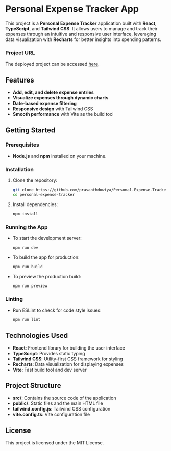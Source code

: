 
# Personal Expense Tracker App

This project is a **Personal Expense Tracker** application built with **React**, **TypeScript**, and **Tailwind CSS**. It allows users to manage and track their expenses through an intuitive and responsive user interface, leveraging data visualization with **Recharts** for better insights into spending patterns.

### Project URL
The deployed project can be accessed [here](https://sensational-tanuki-05b7cd.netlify.app/).

## Features

- **Add, edit, and delete expense entries**
- **Visualize expenses through dynamic charts**
- **Date-based expense filtering**
- **Responsive design** with Tailwind CSS
- **Smooth performance** with Vite as the build tool

## Getting Started

### Prerequisites

- **Node.js** and **npm** installed on your machine.

### Installation

1. Clone the repository:
   ```bash
   git clone https://github.com/prasanthdowtya/Personal-Expense-Tracker-App.git
   cd personal-expense-tracker
   ```

2. Install dependencies:
   ```bash
   npm install
   ```

### Running the App

- To start the development server:
  ```bash
  npm run dev
  ```

- To build the app for production:
  ```bash
  npm run build
  ```

- To preview the production build:
  ```bash
  npm run preview
  ```

### Linting

- Run ESLint to check for code style issues:
  ```bash
  npm run lint
  ```

## Technologies Used

- **React**: Frontend library for building the user interface
- **TypeScript**: Provides static typing
- **Tailwind CSS**: Utility-first CSS framework for styling
- **Recharts**: Data visualization for displaying expenses
- **Vite**: Fast build tool and dev server

## Project Structure

- **src/**: Contains the source code of the application
- **public/**: Static files and the main HTML file
- **tailwind.config.js**: Tailwind CSS configuration
- **vite.config.ts**: Vite configuration file

## License

This project is licensed under the MIT License.
